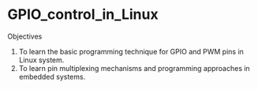 # GPIO_control_in_Linux

Objectives
1. To learn the basic programming technique for GPIO and PWM pins in Linux system.
2. To learn pin multiplexing mechanisms and programming approaches in embedded systems.
